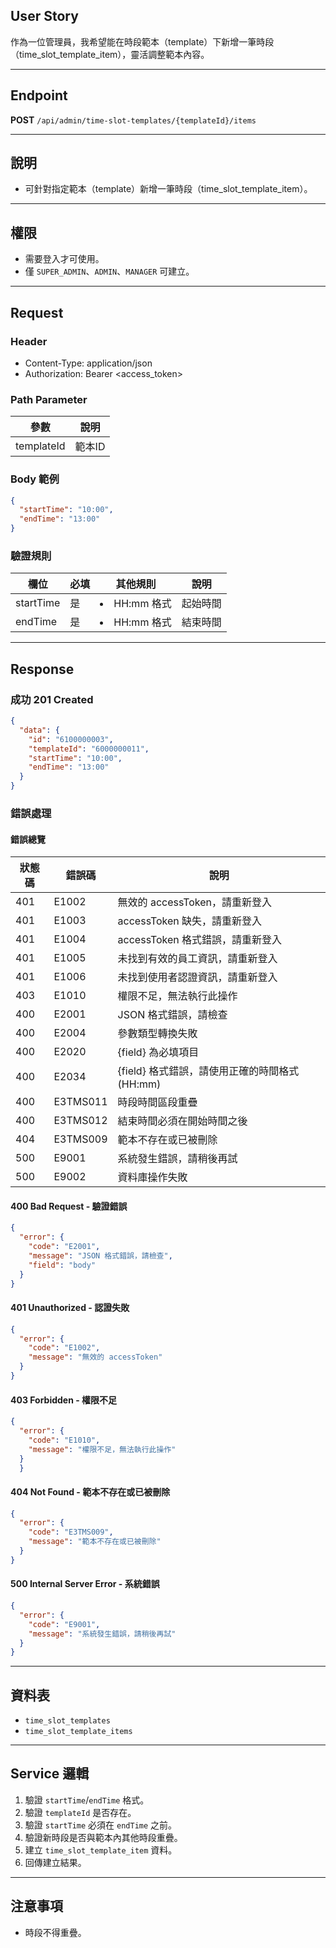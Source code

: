 ## User Story

作為一位管理員，我希望能在時段範本（template）下新增一筆時段（time_slot_template_item），靈活調整範本內容。

---

## Endpoint

**POST** `/api/admin/time-slot-templates/{templateId}/items`

---

## 說明

- 可針對指定範本（template）新增一筆時段（time_slot_template_item）。

---

## 權限

- 需要登入才可使用。
- 僅 `SUPER_ADMIN`、`ADMIN`、`MANAGER` 可建立。

---

## Request

### Header

- Content-Type: application/json
- Authorization: Bearer <access_token>

### Path Parameter

| 參數       | 說明   |
| ---------- | ------ |
| templateId | 範本ID |

### Body 範例

```json
{
  "startTime": "10:00",
  "endTime": "13:00"
}
```

### 驗證規則

| 欄位      | 必填 | 其他規則       | 說明     |
| --------- | ---- | -------------- | -------- |
| startTime | 是   | <li>HH:mm 格式 | 起始時間 |
| endTime   | 是   | <li>HH:mm 格式 | 結束時間 |

---

## Response

### 成功 201 Created

```json
{
  "data": {
    "id": "6100000003",
    "templateId": "6000000011",
    "startTime": "10:00",
    "endTime": "13:00"
  }
}
```

### 錯誤處理

#### 錯誤總覽

| 狀態碼 | 錯誤碼   | 說明                                           |
| ------ | -------- | ---------------------------------------------- |
| 401    | E1002    | 無效的 accessToken，請重新登入                 |
| 401    | E1003    | accessToken 缺失，請重新登入                   |
| 401    | E1004    | accessToken 格式錯誤，請重新登入               |
| 401    | E1005    | 未找到有效的員工資訊，請重新登入               |
| 401    | E1006    | 未找到使用者認證資訊，請重新登入               |
| 403    | E1010    | 權限不足，無法執行此操作                       |
| 400    | E2001    | JSON 格式錯誤，請檢查                          |
| 400    | E2004    | 參數類型轉換失敗                               |
| 400    | E2020    | {field} 為必填項目                             |
| 400    | E2034    | {field} 格式錯誤，請使用正確的時間格式 (HH:mm) |
| 400    | E3TMS011 | 時段時間區段重疊                               |
| 400    | E3TMS012 | 結束時間必須在開始時間之後                     |
| 404    | E3TMS009 | 範本不存在或已被刪除                           |
| 500    | E9001    | 系統發生錯誤，請稍後再試                       |
| 500    | E9002    | 資料庫操作失敗                                 |

#### 400 Bad Request - 驗證錯誤

```json
{
  "error": {
    "code": "E2001",
    "message": "JSON 格式錯誤，請檢查",
    "field": "body"
  }
}
```

#### 401 Unauthorized - 認證失敗

```json
{
  "error": {
    "code": "E1002",
    "message": "無效的 accessToken"
  }
}
```

#### 403 Forbidden - 權限不足

```json
{
  "error": {
    "code": "E1010",
    "message": "權限不足，無法執行此操作"
  }
  }
```

#### 404 Not Found - 範本不存在或已被刪除

```json
{
  "error": {
    "code": "E3TMS009",
    "message": "範本不存在或已被刪除"
  }
}
```

#### 500 Internal Server Error - 系統錯誤

```json
{
  "error": {
    "code": "E9001",
    "message": "系統發生錯誤，請稍後再試"
  }
}
```

---

## 資料表

- `time_slot_templates`
- `time_slot_template_items`

---

## Service 邏輯

1. 驗證 `startTime`/`endTime` 格式。
2. 驗證 `templateId` 是否存在。
3. 驗證 `startTime` 必須在 `endTime` 之前。
4. 驗證新時段是否與範本內其他時段重疊。
5. 建立 `time_slot_template_item` 資料。
6. 回傳建立結果。

---

## 注意事項

- 時段不得重疊。
